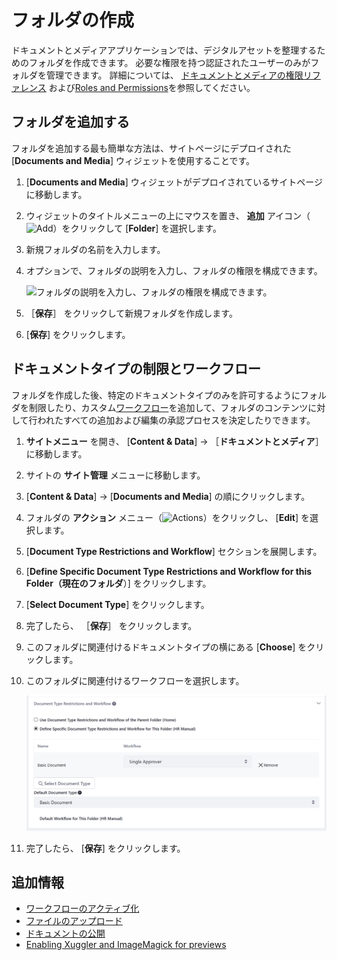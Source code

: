 # フォルダの作成

ドキュメントとメディアアプリケーションでは、デジタルアセットを整理するためのフォルダを作成できます。 必要な権限を持つ認証されたユーザーのみがフォルダを管理できます。 詳細については、 [ドキュメントとメディアの権限リファレンス](../publishing-and-sharing/managing-document-access/documents-and-media-permissions-reference.md) および[Roles and Permissions](../../../users-and-permissions/roles-and-permissions/understanding-roles-and-permissions.md)を参照してください。

<a name="adding-a-folder" />

## フォルダを追加する

フォルダを追加する最も簡単な方法は、サイトページにデプロイされた [**Documents and Media**] ウィジェットを使用することです。

1. [**Documents and Media**] ウィジェットがデプロイされているサイトページに移動します。

2.  ウィジェットのタイトルメニューの上にマウスを置き、 **追加** アイコン（![Add](../../../images/icon-add.png)）をクリックして [**Folder**] を選択します。

1. 新規フォルダの名前を入力します。

1. オプションで、フォルダの説明を入力し、フォルダの権限を構成できます。

    ![フォルダの説明を入力し、フォルダの権限を構成できます。](./creating-folders/images/02.png)

1. ［**保存**］ をクリックして新規フォルダを作成します。

5. [**保存**] をクリックします。

<a name="document-type-restrictions-and-workflow" />

## ドキュメントタイプの制限とワークフロー

フォルダを作成した後、特定のドキュメントタイプのみを許可するようにフォルダを制限したり、カスタム[ワークフロー](../../../process-automation/workflow/introduction-to-workflow.md)を追加して、フォルダのコンテンツに対して行われたすべての追加および編集の承認プロセスを決定したりできます。

1. **サイトメニュー** を開き、 [**Content & Data**] &rarr; ［**ドキュメントとメディア**］ に移動します。

1.  サイトの **サイト管理** メニューに移動します。

2. [**Content & Data**] → [**Documents and Media**] の順にクリックします。

3.  フォルダの **アクション** メニュー（![Actions](../../../images/icon-actions.png)）をクリックし、 [**Edit**] を選択します。

4. [**Document Type Restrictions and Workflow**] セクションを展開します。

5. [**Define Specific Document Type Restrictions and Workflow for this Folder（現在のフォルダ**）] をクリックします。

6. [**Select Document Type**] をクリックします。

1. 完了したら、 ［**保存**］ をクリックします。

7.  このフォルダに関連付けるドキュメントタイプの横にある [**Choose**] をクリックします。

8.  このフォルダに関連付けるワークフローを選択します。

    ![ドキュメントタイプを選択](./creating-folders/images/04.png)

9.  完了したら、 [**保存**] をクリックします。

## 追加情報

* [ワークフローのアクティブ化](../../../process-automation/workflow/using-workflows/activating-workflow.md)
* [ファイルのアップロード](./uploading-files.md)
* [ドキュメントの公開](../publishing-and-sharing/publishing-documents.md)
* [Enabling Xuggler and ImageMagick for previews](../../../system-administration/using-the-server-administration-panel/configuring-external-services.md)
